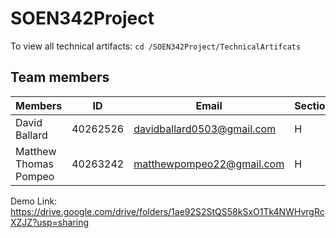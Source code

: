 # SOEN342Project
To view all technical artifacts:
```cd /SOEN342Project/TechnicalArtifcats```
## Team members
| Members           | ID   | Email             | Section |
|----------------|------|-------------------|---------|
| David Ballard  | 40262526 | davidballard0503@gmail.com | H       |
| Matthew Thomas Pompeo       | 40263242 | matthewpompeo22@gmail.com  | H       |


Demo Link: https://drive.google.com/drive/folders/1ae92S2StQS58kSxO1Tk4NWHvrgRcXZJZ?usp=sharing
